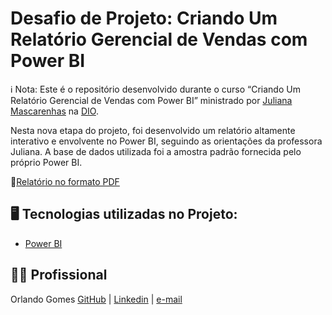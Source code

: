 # Desafio de Projeto: Criando Um Relatório Gerencial de Vendas com Power BI

ℹ️ Nota: Este é o repositório desenvolvido durante o curso “Criando Um Relatório Gerencial de Vendas com Power BI” ministrado por [Juliana Mascarenhas](https://www.linkedin.com/in/juliana-mascarenhas-ds/) na [DIO](https://web.dio.me).

Nesta nova etapa do projeto, foi desenvolvido um relatório altamente interativo e envolvente no Power BI, seguindo as orientações da professora Juliana. A base de dados utilizada foi a amostra padrão fornecida pelo próprio Power BI.

📒[Relatório no formato PDF](https://github.com/orlandoabreugomes/Relatorio-gerencial-vendas-powerbi/blob/main/outcome/Relat%C3%B3rio%20de%20Vendas%2016%2009%202024.pdf)

## 🖥️ Tecnologias utilizadas no Projeto:

* [Power BI](https://www.microsoft.com/pt-br/power-platform/products/power-bi)


## 🙍🏽 Profissional
Orlando Gomes
[GitHub](https://github.com/orlandoabreugomes) | [Linkedin](https://www.linkedin.com/in/orlandoabreugomes/) | [e-mail](mailto:gomes.oa@gmail.com)
